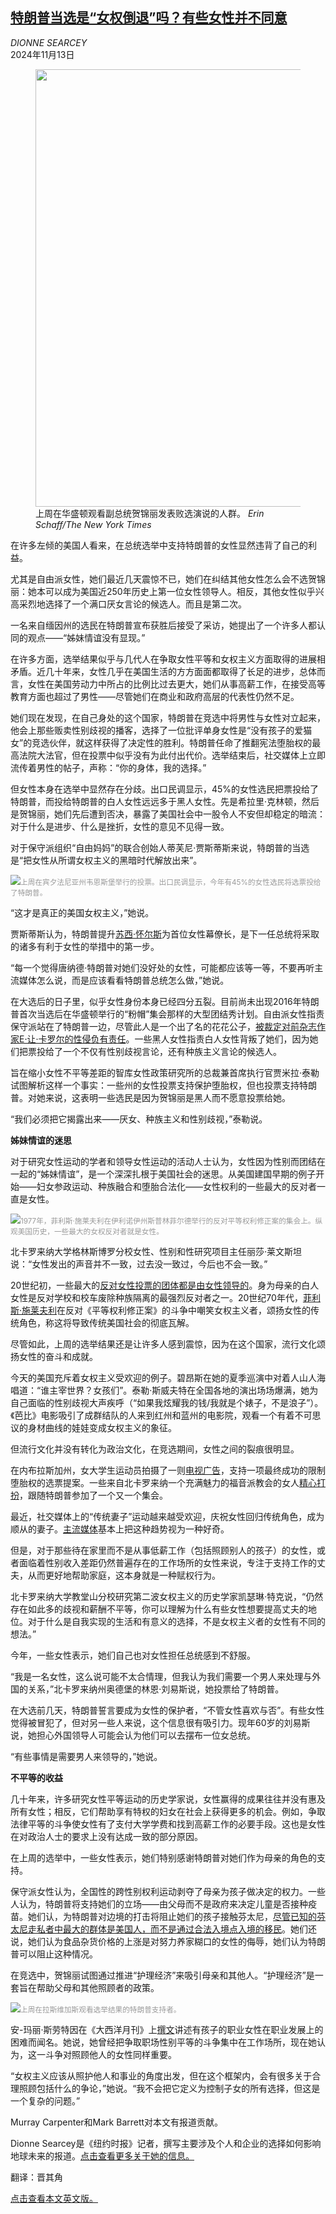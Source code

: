 <!--1731488821000-->
[特朗普当选是“女权倒退”吗？有些女性并不同意](https://cn.nytimes.com/usa/20241113/women-feminism-harris-trump/)
------

<address>DIONNE SEARCEY</address><time pudate="2024-11-13 05:00:37" datetime="2024-11-13 05:00:37">2024年11月13日</time><figure><img src="https://images.weserv.nl/?url=static01.nyt.com/images/2024/11/11/multimedia/00pol-american-women-jlgb/00pol-american-women-jlgb-master1050.jpg" width="1050" height="700"><figcaption>上周在华盛顿观看副总统贺锦丽发表败选演说的人群。 <cite>Erin Schaff/The New York Times</cite></figcaption></figure><section><p>在许多左倾的美国人看来，在总统选举中支持特朗普的女性显然违背了自己的利益。</p><p>尤其是自由派女性，她们最近几天震惊不已，她们在纠结其他女性怎么会不选贺锦丽：她本可以成为美国近250年历史上第一位女性领导人。相反，其他女性似乎兴高采烈地选择了一个满口厌女言论的候选人。而且是第二次。</p><p>一名来自缅因州的选民在特朗普宣布获胜后接受了采访，她提出了一个许多人都认同的观点——“姊妹情谊没有显现。”</p><p>在许多方面，选举结果似乎与几代人在争取女性平等和女权主义方面取得的进展相矛盾。近几十年来，女性几乎在美国生活的方方面面都取得了长足的进步，总体而言，女性在美国劳动力中所占的比例比过去更大，她们从事高薪工作，在接受高等教育方面也超过了男性——尽管她们在商业和政府高层的代表性仍然不足。</p><p>她们现在发现，在自己身处的这个国家，特朗普在竞选中将男性与女性对立起来，他会上那些贩卖性别歧视的播客，选择了一位批评单身女性是“没有孩子的爱猫女”的竞选伙伴，就这样获得了决定性的胜利。特朗普任命了推翻宪法堕胎权的最高法院大法官，但在投票中似乎没有为此付出代价。选举结束后，社交媒体上立即流传着男性的帖子，声称：“你的身体，我的选择。”</p><p>但女性本身在选举中显然存在分歧。出口民调显示，45%的女性选民把票投给了特朗普，而投给特朗普的白人女性远远多于黑人女性。先是希拉里·克林顿，然后是贺锦丽，她们先后遭到否决，暴露了美国社会中一股令人不安但却稳定的暗流：对于什么是进步、什么是挫折，女性的意见不见得一致。</p><p>对于保守派组织“自由妈妈”的联合创始人蒂芙尼·贾斯蒂斯来说，特朗普的当选是“把女性从所谓女权主义的黑暗时代解放出来”。</p><p><img src="https://images.weserv.nl/?url=static01.nyt.com/images/2024/11/11/multimedia/00pol-american-women-voting-mtbz/00pol-american-women-voting-mtbz-master1050.jpg"><small style="color: #999;">上周在宾夕法尼亚州韦恩斯堡举行的投票。出口民调显示，今年有45%的女性选民将选票投给了特朗普。</small></p><p>“这才是真正的美国女权主义，”她说。</p><p>贾斯蒂斯认为，特朗普提升<a href="https://www.nytimes.com/2024/11/07/us/politics/susie-wiles-trump-white-house-chief-of-staff.html">苏西·怀尔斯</a>为首位女性幕僚长，是下一任总统将采取的诸多有利于女性的举措中的第一步。</p><p>“每一个觉得唐纳德·特朗普对她们没好处的女性，可能都应该等一等，不要再听主流媒体怎么说，而是应该看看特朗普总统怎么做，”她说。</p><p>在大选后的日子里，似乎女性身份本身已经四分五裂。目前尚未出现2016年特朗普首次当选后在华盛顿举行的“粉帽”集会那样的大型团结秀计划。自由派女性指责保守派站在了特朗普一边，尽管此人是一个出了名的花花公子，<a href="https://www.nytimes.com/live/2023/05/09/nyregion/trump-carroll-rape-trial-verdict">被裁定对前杂志作家E·让·卡罗尔的性侵负有责任</a>。一些黑人女性指责白人女性背叛了她们，因为她们把票投给了一个不仅有性别歧视言论，还有种族主义言论的候选人。</p><p>旨在缩小女性不平等差距的智库女性政策研究所的总裁兼首席执行官贾米拉·泰勒试图解析这样一个事实：一些州的女性投票支持保护堕胎权，但也投票支持特朗普。对她来说，这表明一些选民是因为贺锦丽是黑人而不愿意投票给她。</p><p>“我们必须把它揭露出来——厌女、种族主义和性别歧视，”泰勒说。</p><p><b>姊妹情谊的迷思</b></p><p>对于研究女性运动的学者和领导女性运动的活动人士认为，女性因为性别而团结在一起的“姊妹情谊”，是一个深深扎根于美国社会的迷思。从美国建国早期的例子开始——妇女参政运动、种族融合和堕胎合法化——女性权利的一些最大的反对者一直是女性。</p><p><img src="https://images.weserv.nl/?url=static01.nyt.com/images/2024/11/11/multimedia/00pol-american-women-schlafly-jmph/00pol-american-women-schlafly-jmph-master1050.jpg"><small style="color: #999;">1977年，菲利斯·施莱夫利在伊利诺伊州斯普林菲尔德举行的反对平等权利修正案的集会上。纵观美国历史，一些最大的女权反对者就是女性。</small></p><p>北卡罗来纳大学格林斯博罗分校女性、性别和性研究项目主任丽莎·莱文斯坦说：“女性发出的声音并不一致，过去没一致过，今后也不会一致。”</p><p>20世纪初，一些最大的<a rel="noopener noreferrer" target="_blank" href="https://www.npr.org/sections/npr-history-dept/2015/10/22/450221328/american-women-who-were-anti-suffragettes">反对女性投票的团体都是由女性领导的</a>。身为母亲的白人女性是反对学校和校车废除种族隔离的最强烈反对者之一。20世纪70年代，<a rel="noopener noreferrer" target="_blank" href="https://www.womenshistory.org/education-resources/biographies/phyllis-schlafly">菲利斯·施莱夫利</a>在反对《平等权利修正案》的斗争中嘲笑女权主义者，颂扬女性的传统角色，称这将导致传统美国社会的彻底瓦解。</p><p>尽管如此，上周的选举结果还是让许多人感到震惊，因为在这个国家，流行文化颂扬女性的奋斗和成就。</p><p>今天的美国充斥着女权主义受欢迎的例子。碧昂斯在她的夏季巡演中对着人山人海唱道：“谁主宰世界？女孩们”。泰勒·斯威夫特在全国各地的演出场场爆满，她为自己面临的性别歧视大声疾呼（“如果我炫耀我的钱/我就是个婊子，不是浪子”）。《芭比》电影吸引了成群结队的人来到红州和蓝州的电影院，观看一个有着不可思议的身材曲线的娃娃变成女权主义的象征。</p><p>但流行文化并没有转化为政治文化，在竞选期间，女性之间的裂痕很明显。</p><p>在内布拉斯加州，女大学生运动员拍摄了一则<a rel="noopener noreferrer" target="_blank" href="https://www.washingtonpost.com/politics/2024/10/30/nebraska-athletes-election-abortion-ad/">电视广告</a>，支持一项最终成功的限制堕胎权的选票提案。一些来自北卡罗来纳一个充满魅力的福音派教会的女人<a href="https://www.nytimes.com/2024/09/30/us/politics/trump-women-church-north-carolina.html">精心打扮</a>，跟随特朗普参加了一个又一个集会。</p><p>最近，社交媒体上的“传统妻子”运动越来越受欢迎，庆祝女性回归传统角色，成为顺从的妻子。<a href="https://www.nytimes.com/2024/08/20/magazine/tradwives-instagram.html">主流媒体</a>基本上把这种趋势视为一种好奇。</p><p>但是，对于那些待在家里而不是从事低薪工作（包括照顾别人的孩子）的女性，或者面临着性别收入差距仍然普遍存在的工作场所的女性来说，专注于支持工作的丈夫，从而更好地帮助家庭，这本身就是一种赋权行为。</p><p>北卡罗来纳大学教堂山分校研究第二波女权主义的历史学家凯瑟琳·特克说，“仍然存在如此多的歧视和薪酬不平等，你可以理解为什么有些女性想要提高丈夫的地位。对于什么是自我实现的生活和有意义的选择，不是女权主义者的女性有不同的想法。”</p><p>今年，一些女性表示，她们自己也对女性担任总统感到不舒服。</p><p>“我是一名女性，这么说可能不太合情理，但我认为我们需要一个男人来处理与外国的关系，”北卡罗来纳州奥德堡的林恩·刘易斯说，她投票给了特朗普。</p><p>在大选前几天，特朗普誓言要成为女性的保护者，“不管女性喜欢与否”。有些女性觉得被冒犯了，但对另一些人来说，这个信息很有吸引力。现年60岁的刘易斯说，她担心外国领导人可能会认为他们可以去摆布一位女总统。</p><p>“有些事情是需要男人来领导的，”她说。</p><p><b>不平等的收益</b></p><p>几十年来，许多研究女性平等运动的历史学家说，女性赢得的成果往往并没有惠及所有女性；相反，它们帮助享有特权的妇女在社会上获得更多的机会。例如，争取法律平等的斗争使女性有了支付大学学费和找到高薪工作的必要手段。这也是女性在对政治人士的要求上没有达成一致的部分原因。</p><p>在上周的选举中，一些女性表示，她们特别感谢特朗普对她们作为母亲的角色的支持。</p><p>保守派女性认为，全国性的跨性别权利运动剥夺了母亲为孩子做决定的权力。一些人认为，特朗普将支持她们的立场——由父母而不是政府来决定儿童是否接种疫苗。她们认，为特朗普对边境的打击将阻止她们的孩子接触芬太尼，<a href="https://www.nytimes.com/2024/09/28/world/americas/fentanyl-drug-smugglers-us.html">尽管已知的芬太尼走私者中最大的群体是美国人，而不是通过合法入境点入境的移民</a>。她们还说，她们认为食品杂货价格的上涨是对努力养家糊口的女性的侮辱，她们认为特朗普可以阻止这种情况。</p><p>在竞选中，贺锦丽试图通过推进“护理经济”来吸引母亲和其他人。“护理经济”是一套旨在帮助父母和其他照顾者的政策。</p><p><img src="https://images.weserv.nl/?url=static01.nyt.com/images/2024/11/11/multimedia/00pol-american-women-nv-jmlc/00pol-american-women-nv-jmlc-master1050.jpg"><small style="color: #999;">上周在拉斯维加斯观看选举结果的特朗普支持者。</small></p><p>安-玛丽·斯劳特因在《大西洋月刊》上<a href="http://%E7%BB%BF%E8%89%B2%E8%B4%9D%E9%9B%B7%E5%B8%BD">撰文</a>讲述有孩子的职业女性在职业发展上的困难而闻名。她说，她曾经把争取职场性别平等的斗争集中在工作场所，现在她认为，这一斗争对照顾他人的女性同样重要。</p><p>“女权主义应该从照护他人和事业的角度出发，但在这个框架内，会有很多关于合理照顾包括什么的争论，”她说。“我不会把它定义为控制子女的所有选择，但这是一个复杂的问题。”</p></section><footer><p>Murray Carpenter和Mark Barrett对本文有报道贡献。</p><p>Dionne Searcey是《纽约时报》记者，撰写主要涉及个人和企业的选择如何影响地球未来的报道。<a rel="nofollow" target="_blank" href="https://www.nytimes.com/by/dionne-searcey">点击查看更多关于她的信息。</a></p><p>翻译：晋其角</p><p><a rel="nofollow" target="_blank" href="https://www.nytimes.com/2024/11/12/us/elections/women-feminism-harris-trump.html">点击查看本文英文版。</a></p></footer>
